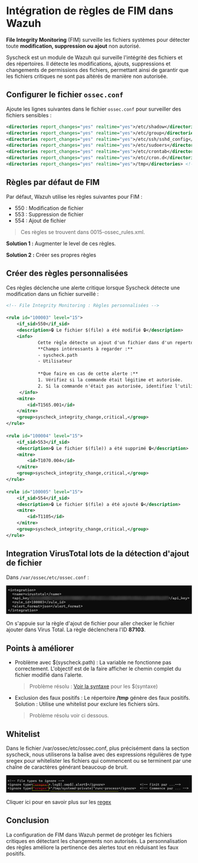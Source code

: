 # Intégration de règles de FIM dans Wazuh

**File Integrity Monitoring** (FIM) surveille les fichiers systèmes pour détecter toute **modification, suppression ou ajout** non autorisé.

Syscheck est un module de Wazuh qui surveille l'intégrité des fichiers et des répertoires. Il détecte les modifications, ajouts, suppressions et changements de permissions des fichiers, permettant ainsi de garantir que les fichiers critiques ne sont pas altérés de manière non autorisée.

## Configurer le fichier `ossec.conf`

Ajoute les lignes suivantes dans le fichier `ossec.conf` pour surveiller des fichiers sensibles :

```xml
<directories report_changes="yes" realtime="yes">/etc/shadow</directories>
<directories report_changes="yes" realtime="yes">/etc/group</directories>
<directories report_changes="yes" realtime="yes">/etc/ssh/sshd_config</directories>
<directories report_changes="yes" realtime="yes">/etc/sudoers</directories>
<directories report_changes="yes" realtime="yes">/etc/crontab</directories>
<directories report_changes="yes" realtime="yes">/etc/cron.d</directories>
<directories report_changes="yes" realtime="yes">/tmp</directories> <!--Attention aux Faux positif-->
```

## Règles par défaut de FIM
Par défaut, Wazuh utilise les règles suivantes pour FIM :
- 550 : Modification de fichier
- 553 : Suppression de fichier
- 554 : Ajout de fichier
  
> Ces règles se trouvent dans 0015-ossec_rules.xml.

**Solution 1 :** Augmenter le level de ces règles.

**Solution 2 :** Créer ses propres règles

## Créer des règles personnalisées

Ces règles déclenche une alerte critique lorsque Syscheck détecte une modification dans un fichier surveillé : 

```xml
<!-- File Integrity Monitoring : Règles personnalisées -->

<rule id="100003" level="15">
    <if_sid>550</if_sid>
    <description>🔒 Le fichier $(file) a été modifié 🔒</description>
    <info>
            Cette règle détecte un ajout d'un fichier dans d'un repertoire sensible.
            **Champs intéressants à regarder :**
            - syscheck.path
            - Utilisateur 
            
            **Que faire en cas de cette alerte :**
            1. Vérifiez si la commande était légitime et autorisée.
            2. Si la commande n'était pas autorisée, identifiez l'utilisateur et le processus responsable.
     </info>
    <mitre>
        <id>T1565.001</id>
    </mitre>
    <group>syscheck_integrity_change,critical,</group>
</rule>

<rule id="100004" level="15">
    <if_sid>553</if_sid>
    <description>🔒 Le fichier $(file)) a été supprimé 🔒</description>
    <mitre>
        <id>T1070.004</id>
    </mitre>
    <group>syscheck_integrity_change,critical,</group>
</rule>

<rule id="100005" level="15">
    <if_sid>554</if_sid>
    <description>🔒 Le fichier $(file) a été ajouté 🔒</description>
    <mitre>
        <id>T1105</id>
    </mitre>
    <group>syscheck_integrity_change,critical,</group>
</rule>
```

##  Integration VirusTotal lots de la détection d'ajout de fichier 

Dans `/var/ossec/etc/ossec.conf` : 

![Virustotal](/assets/virustotal.png)

On s'appuie sur la règle d'ajout de fichier pour aller checker le fichier ajouter dans Virus Total. La règle déclenchera l'ID **87103**. 

## Points à améliorer
- Problème avec $(syscheck.path) : La variable ne fonctionne pas correctement. L'objectif est de la faire afficher le chemin complet du fichier modifié dans l'alerte.
  > Problème résolu : [Voir la syntaxe](https://documentation.wazuh.com/current/user-manual/capabilities/file-integrity/creating-custom-fim-rules.html) pour les $(syntaxe)
- Exclusion des faux positifs : Le répertoire **/tmp** génère des faux positifs. Solution : Utilise une whitelist pour exclure les fichiers sûrs.
  > Problème résolu voir ci dessous.

## Whitelist
Dans le fichier /var/ossec/etc/ossec.conf, plus précisément dans la section syscheck, nous utiliserons la balise <ignore> avec des expressions régulières de type sregex pour whitelister les fichiers qui commencent ou se terminent par une chaîne de caractères générant beaucoup de bruit.

![ignore](/assets/ignore.png)

 Cliquer ici pour en savoir plus sur les [regex]()

## Conclusion
La configuration de FIM dans Wazuh permet de protéger les fichiers critiques en détectant les changements non autorisés. La personnalisation des règles améliore la pertinence des alertes tout en réduisant les faux positifs.
